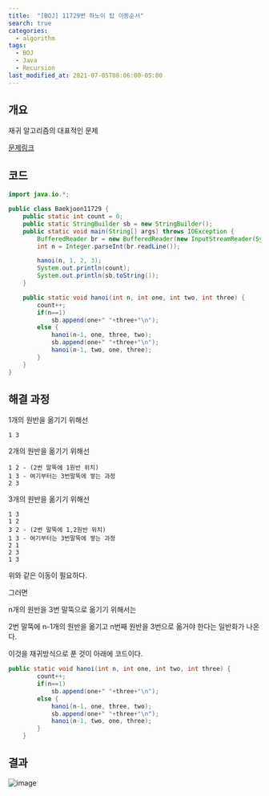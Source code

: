 ```yaml
---
title:  "[BOJ] 11729번 하노이 탑 이동순서"
search: true
categories: 
  - algorithm
tags:
  - BOJ
  - Java
  - Recursion
last_modified_at: 2021-07-05T08:06:00-05:00
---
```


## 개요

재귀 알고리즘의 대표적인 문제

[문제링크](https://www.acmicpc.net/problem/11729)


## 코드

```java
import java.io.*;

public class Baekjoon11729 {
    public static int count = 0;
    public static StringBuilder sb = new StringBuilder();
    public static void main(String[] args) throws IOException {
        BufferedReader br = new BufferedReader(new InputStreamReader(System.in));
        int n = Integer.parseInt(br.readLine());

        hanoi(n, 1, 2, 3);
        System.out.println(count);
        System.out.println(sb.toString());
    }

    public static void hanoi(int n, int one, int two, int three) {
        count++;
        if(n==1)
            sb.append(one+" "+three+"\n");
        else {
            hanoi(n-1, one, three, two);
            sb.append(one+" "+three+"\n");
            hanoi(n-1, two, one, three);
        }    
    }
}
```

## 해결 과정

1개의 원반을 옮기기 위해선

```
1 3
```

2개의 원반을 옮기기 위해선

```
1 2 - (2번 말뚝에 1원반 위치)
1 3 - 여기부터는 3번말뚝에 쌓는 과정
2 3
```

3개의 원반을 옮기기 위해선

```
1 3
1 2
3 2 - (2번 말뚝에 1,2원반 위치)
1 3 - 여기부터는 3번말뚝에 쌓는 과정
2 1
2 3
1 3
```

위와 같은 이동이 필요하다.

그러면

n개의 원반을 3번 말뚝으로 옮기기 위해서는 

2번 말뚝에 n-1개의 원반을 옮기고 n번째 원반을 3번으로 옮거야 한다는 일반화가 나온다.

이것을 재귀방식으로 푼 것이 아래에 코드이다.

```java
public static void hanoi(int n, int one, int two, int three) {
        count++;
        if(n==1)
            sb.append(one+" "+three+"\n");
        else {
            hanoi(n-1, one, three, two);
            sb.append(one+" "+three+"\n");
            hanoi(n-1, two, one, three);
        }    
    }
```

## 결과

![image](https://user-images.githubusercontent.com/47655983/99699760-ac2d9080-2ad5-11eb-927a-45549d45821a.png)